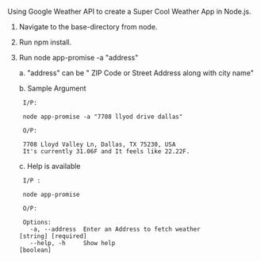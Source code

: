 Using Google Weather API to create a Super Cool Weather App in Node.js.

1. Navigate to the base-directory from node.
2. Run npm install.
3. Run node app-promise -a "address"

    a. "address" can be " ZIP Code or Street Address along with city name"
    
    b. Sample Argument
        
        I/P:
        
        node app-promise -a "7708 llyod drive dallas"

        O/P:
            
        7708 Lloyd Valley Ln, Dallas, TX 75230, USA
        It's currently 31.06F and It feels like 22.22F.
        
     c. Help is available
     
        I/P : 
        
        node app-promise
        
        O/P:
        
        Options:
          -a, --address  Enter an Address to fetch weather           [string] [required]
          --help, -h     Show help                                             [boolean]

        
